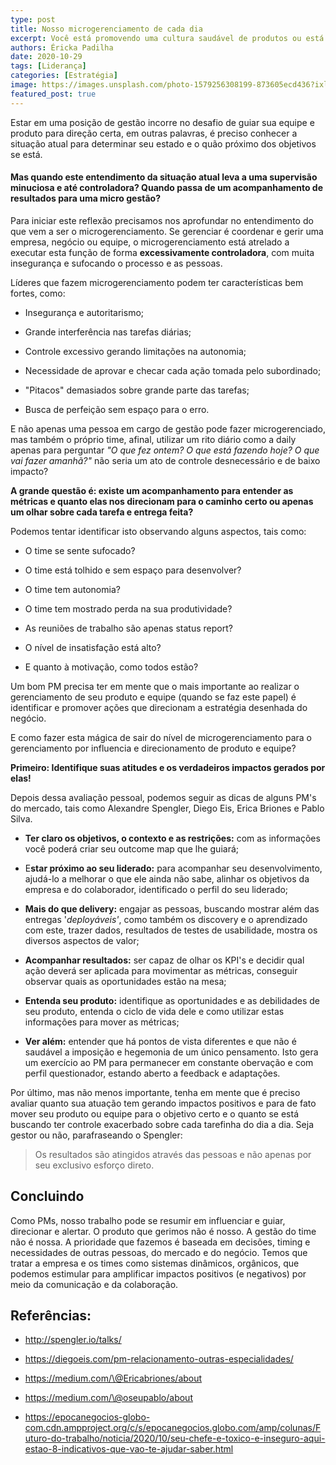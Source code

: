 ```yaml
---
type: post
title: Nosso microgerenciamento de cada dia
excerpt: Você está promovendo uma cultura saudável de produtos ou está apenas exaltando o microgerenciando
authors: Éricka Padilha
date: 2020-10-29
tags: [Liderança]
categories: [Estratégia]
image: https://images.unsplash.com/photo-1579256308199-873605ecd436?ixlib=rb-1.2.1&ixid=eyJhcHBfaWQiOjEyMDd9&auto=format&fit=crop&w=976&q=80
featured_post: true
---
```


Estar em uma posição de gestão incorre no desafio de guiar sua equipe e
produto para direção certa, em outras palavras, é preciso conhecer a
situação atual para determinar seu estado e o quão próximo dos objetivos
se está.

#### Mas quando este entendimento da situação atual leva a uma supervisão minuciosa e até controladora? Quando passa de um acompanhamento de resultados para uma micro gestão?

Para iniciar este reflexão precisamos nos aprofundar no entendimento do
que vem a ser o microgerenciamento. Se gerenciar é coordenar e gerir uma
empresa, negócio ou equipe, o microgerenciamento está atrelado a
executar esta função de forma **excessivamente controladora**, com muita
insegurança e sufocando o processo e as pessoas.

Líderes que fazem microgerenciamento podem ter características bem
fortes, como:

-   Insegurança e autoritarismo;

-   Grande interferência nas tarefas diárias;

-   Controle excessivo gerando limitações na autonomia;

-   Necessidade de aprovar e checar cada ação tomada pelo subordinado;

-   "Pitacos" demasiados sobre grande parte das tarefas;

-   Busca de perfeição sem espaço para o erro.

E não apenas uma pessoa em cargo de gestão pode fazer microgerenciado,
mas também o próprio time, afinal, utilizar um rito diário como a daily
apenas para perguntar *"O que fez ontem? O que está fazendo hoje? O que
vai fazer amanhã?"* não seria um ato de controle desnecessário e de
baixo impacto?

**A grande questão é: existe um acompanhamento para entender as métricas
e quanto elas nos direcionam para o caminho certo ou apenas um olhar
sobre cada tarefa e entrega feita?**

Podemos tentar identificar isto observando alguns aspectos, tais como:

-   O time se sente sufocado?

-   O time está tolhido e sem espaço para desenvolver?

-   O time tem autonomia?

-   O time tem mostrado perda na sua produtividade?

-   As reuniões de trabalho são apenas status report?

-   O nível de insatisfação está alto?

-   E quanto à motivação, como todos estão?

Um bom PM precisa ter em mente que o mais importante ao realizar o
gerenciamento de seu produto e equipe (quando se faz este papel) é
identificar e promover ações que direcionam a estratégia desenhada do
negócio.

E como fazer esta mágica de sair do nível de microgerenciamento para o
gerenciamento por influencia e direcionamento de produto e equipe?

**Primeiro: Identifique suas atitudes e os verdadeiros impactos gerados
por elas!**

Depois dessa avaliação pessoal, podemos seguir as dicas de alguns PM's
do mercado, tais como Alexandre Spengler, Diego Eis, Erica Briones e
Pablo Silva.

-   **Ter claro os objetivos, o contexto e as restrições:** com as
    informações você poderá criar seu outcome map que lhe guiará;

-   E**star próximo ao seu liderado:** para acompanhar seu
    desenvolvimento, ajudá-lo a melhorar o que ele ainda não sabe,
    alinhar os objetivos da empresa e do colaborador, identificado o
    perfil do seu liderado;

-   **Mais do que delivery:** engajar as pessoas, buscando mostrar além
    das entregas '*deployáveis'*, como também os discovery e o
    aprendizado com este, trazer dados, resultados de testes de
    usabilidade, mostra os diversos aspectos de valor;

-   **Acompanhar resultados:** ser capaz de olhar os KPI's e decidir
    qual ação deverá ser aplicada para movimentar as métricas, conseguir
    observar quais as oportunidades estão na mesa;

-   **Entenda seu produto:** identifique as oportunidades e as
    debilidades de seu produto, entenda o ciclo de vida dele e como
    utilizar estas informações para mover as métricas;

-   **Ver além:** entender que há pontos de vista diferentes e que não é
    saudável a imposição e hegemonia de um único pensamento. Isto gera
    um exercício ao PM para permanecer em constante obervação e com
    perfil questionador, estando aberto a feedback e adaptações.

Por último, mas não menos importante, tenha em mente que é preciso
avaliar quanto sua atuação tem gerando impactos positivos e para de fato
mover seu produto ou equipe para o objetivo certo e o quanto se está
buscando ter controle exacerbado sobre cada tarefinha do dia a dia. Seja
gestor ou não, parafraseando o Spengler:

> Os resultados são atingidos através das pessoas e não apenas por seu
> exclusivo esforço direto.

Concluindo
----------

Como PMs, nosso trabalho pode se resumir em influenciar e guiar,
direcionar e alertar. O produto que gerimos não é nosso. A gestão do
time não é nossa. A prioridade que fazemos é baseada em decisões, timing
e necessidades de outras pessoas, do mercado e do negócio. Temos que
tratar a empresa e os times como sistemas dinâmicos, orgânicos, que
podemos estimular para amplificar impactos positivos (e negativos) por
meio da comunicação e da colaboração.


Referências:
------------

-   http://spengler.io/talks/

-   https://diegoeis.com/pm-relacionamento-outras-especialidades/

-   https://medium.com/\@Ericabriones/about

-   https://medium.com/\@oseupablo/about

-   https://epocanegocios-globo-com.cdn.ampproject.org/c/s/epocanegocios.globo.com/amp/colunas/Futuro-do-trabalho/noticia/2020/10/seu-chefe-e-toxico-e-inseguro-aqui-estao-8-indicativos-que-vao-te-ajudar-saber.html